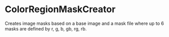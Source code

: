 # ColorRegionMaskCreator
Creates image masks based on a base image and a mask file where up to 6 masks are defined by r, g, b, gb, rg, rb.
